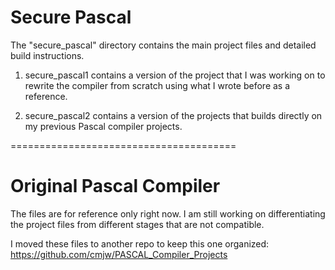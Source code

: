 # Secure Pascal

The "secure_pascal" directory contains the main project files and detailed build instructions.

1. secure_pascal1 contains a version of the project that I was working on to rewrite the compiler
from scratch using what I wrote before as a reference.

2. secure_pascal2 contains a version of the projects that builds directly on my previous Pascal 
compiler projects.

=======================================

# Original Pascal Compiler 
The files are for reference only right now. 
I am still working on differentiating the project files from different stages that are not compatible.

I moved these files to another repo to keep this one organized:
https://github.com/cmjw/PASCAL_Compiler_Projects
